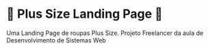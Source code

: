 <h1>👚 Plus Size Landing Page 👚</h1>
<p>Uma Landing Page de roupas Plus Size. Projeto Freelancer da aula de Desenvolvimento de Sistemas Web</p>

